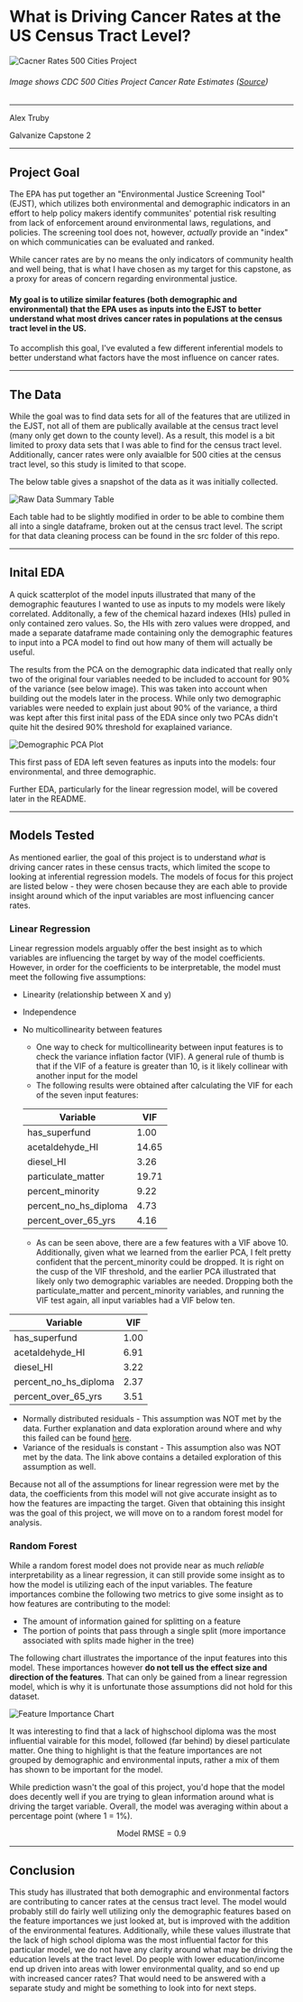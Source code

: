 # What is Driving Cancer Rates at the US Census Tract Level?

![Cacner Rates 500 Cities Project](./images/500_cities_cancer_rates.png)
###### Image shows CDC 500 Cities Project Cancer Rate Estimates ([Source](https://nccd.cdc.gov/500_Cities/rdPage.aspx?rdReport=DPH_500_Cities.InteractiveMap&islCategories=HLTHOUT&islMeasures=ARTHRITIS&islStates=59&rdRnd=95228))

------
Alex Truby

Galvanize Capstone 2

-----
## Project Goal

 The EPA has put together an "Environmental Justice Screening Tool" (EJST), which utilizes both environmental and demographic indicators in an effort to help policy makers identify communites' potential risk resulting from lack of enforcement around environmental laws, regulations, and policies. The screening tool does not, however, *actually* provide an "index" on which communicaties can be evaluated and ranked. 

While cancer rates are by no means the only indicators of community health and well being, that is what I have chosen as my target for this capstone, as a proxy for areas of concern regarding environmental justice. 

#### My goal is to utilize similar features (both demographic and environmental) that the EPA uses as inputs into the EJST to better understand what most drives cancer rates in populations at the census tract level in the US.

To accomplish this goal, I've evaluted a few different inferential models to better understand what factors have the most influence on cancer rates. 

-----

## The Data

While the goal was to find data sets for all of the features that are utilized in the EJST, not all of them are publically available at the census tract level (many only get down to the county level). As a result, this model is a bit limited to proxy data sets that I was able to find for the census tract level. Additionally, cancer rates were only avaialble for 500 cities at the census tract level, so this study is limited to that scope.

The below table gives a snapshot of the data as it was initially collected. 

![Raw Data Summary Table](./images/capstone_2_raw_data.png)

Each table had to be slightly modified in order to be able to combine them all into a single dataframe, broken out at the census tract level. The script for that data cleaning process can be found in the src folder of this repo.

----

## Inital EDA

A quick scatterplot of the model inputs illustrated that many of the demographic feautures I wanted to use as inputs to my models were likely correlated. Additonally, a few of the chemical hazard indexes (HIs) pulled in only contained zero values. So, the HIs with zero values were dropped, and made a separate dataframe made containing only the demographic features to input into a PCA model to find out how many of them will actually be useful. 

The results from the PCA on the demographic data indicated that really only two of the original four variables needed to be included to account for 90% of the variance (see below image). This was taken into account when building out the models later in the process. While only two demographic variables were needed to explain just about 90% of the variance, a third was kept after this first inital pass of the EDA since only two PCAs didn't quite hit the desired 90% threshold for exaplained variance. 

![Demographic PCA Plot](./images/dem_pca.png)

This first pass of EDA left seven features as inputs into the models: four environmental, and three demographic.

Further EDA, particularly for the linear regression model, will be covered later in the README.

-----

## Models Tested

As mentioned earlier, the goal of this project is to understand *what* is driving cancer rates in these census tracts, which limited the scope to looking at inferential regression models. The models of focus for this project are listed below - they were chosen because they are each able to provide insight around which of the input variables are most influencing cancer rates. 

### Linear Regression
Linear regression models arguably offer the best insight as to which variables are influencing the target by way of the model coefficients. However, in order for the coefficients to be interpretable, the model must meet the following five assumptions:

* Linearity (relationship between X and y)
* Independence
* No multicollinearity between features
    * One way to check for multicollinearity between input features is to check the variance inflation factor (VIF). A general rule of thumb is that if the VIF of a feature is greater than 10, is it likely collinear with another input for the model
    * The following results were obtained after calculating the VIF for each of the seven input features:

    <div align="center">

    |Variable                | VIF     |
    | -------------          | ------- |
    |has_superfund           |  1.00   |
    |acetaldehyde_HI         | 14.65   |
    |diesel_HI               |  3.26   |
    |particulate_matter      | 19.71   |
    |percent_minority        | 9.22    |
    |percent_no_hs_diploma   | 4.73    |
    |percent_over_65_yrs     | 4.16    |



    * <div align="left">As can be seen above, there are a few features with a VIF above 10. Additionally, given what we learned from the earlier PCA, I felt pretty confident that the percent_minority could be dropped. It is right on the cusp of the VIF threshold, and the earlier PCA illustrated that likely only two demographic variables are needed. Dropping both the particulate_matter and percent_minority variables, and running the VIF test again, all input variables had a VIF below ten.

<div align="center">

|Variable                | VIF     |
| -------------          | ------- |
|has_superfund           |  1.00   |
|acetaldehyde_HI         |  6.91   |
|diesel_HI               |  3.22   |
|percent_no_hs_diploma   |  2.37   |
|percent_over_65_yrs     |  3.51   |


<div align="left">


* Normally distributed residuals - This assumption was NOT met by the data. Further explanation and data exploration around where and why this failed can be found [here](https://github.com/alex-truby/galvanize_capstone_2/blob/master/linear_regression_README.md).
* Variance of the residuals is constant - This assumption also was NOT met by the data. The link above contains a detailed exploration of this assumption as well. 

Because not all of the assumptions for linear regression were met by the data, the coefficients from this model will not give accurate insight as to how the features are impacting the target. Given that obtaining this insight was the goal of this project, we will move on to a random forest model for analysis.

### Random Forest

While a random forest model does not provide near as much *reliable* interpretability as a linear regression, it can still provide some insight as to how the model is utilizing each of the input variables. The feature importances combine the following two metrics to give some insight as to how features are contributing to the model:
* The amount of information gained for splitting on a feature
* The portion of points that pass through a single split (more importance associated with splits made higher in the tree)

The following chart illustrates the importance of the input features into this model. These importances however **do not tell us the effect size and direction of the features**. That can only be gained from a linear regression model, which is why it is unfortunate those assumptions did not hold for this dataset.

![Feature Importance Chart](./images/rf_feature_importances.png)

It was interesting to find that a lack of highschool diploma was the most influential vairable for this model, followed (far behind) by diesel particulate matter. One thing to highlight is that the feature importances are not grouped by demographic and environmental inputs, rather a mix of them has shown to be important for the model.



While prediction wasn't the goal of this project, you'd hope that the model does decently well if you are trying to glean information around what is driving the target variable. Overall, the model was averaging within about a percentage point (where 1 = 1%). 

<div align="center">

 Model RMSE = 0.9

<div align="left">

-----

## Conclusion 

This study has illustrated that both demographic and environmental factors are contributing to cancer rates at the census tract level. The model would probably still do fairly well utilizing only the demographic features based on the feature importances we just looked at, but is improved with the addition of the environmental features. Additionally, while these values illustrate that the lack of high school diploma was the most influential factor for this particular model, we do not have any clarity around what may be driving the education levels at the tract level. Do people with lower education/income end up driven into areas with lower environmental quality, and so end up with increased cancer rates? That would need to be answered with a separate study and might be something to look into for next steps.
